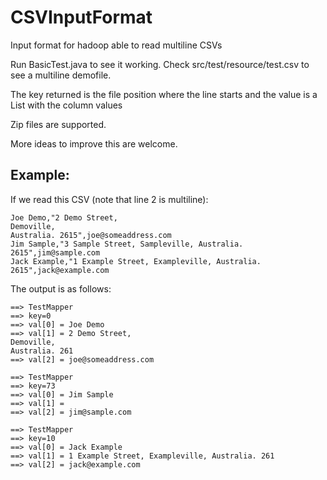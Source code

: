 CSVInputFormat
==============

Input format for hadoop able to read multiline CSVs

Run BasicTest.java to see it working. Check src/test/resource/test.csv to see a multiline demofile.

The key returned is the file position where the line starts and the value is a List with the column values

Zip files are supported.

More ideas to improve this are welcome.

Example:
--------------------------------------------------------------------------------
If we read this CSV (note that line 2 is multiline):

	Joe Demo,"2 Demo Street,
	Demoville,
	Australia. 2615",joe@someaddress.com
	Jim Sample,"3 Sample Street, Sampleville, Australia. 2615",jim@sample.com
	Jack Example,"1 Example Street, Exampleville, Australia.
	2615",jack@example.com


The output is as follows:

	==> TestMapper
	==> key=0
	==> val[0] = Joe Demo
	==> val[1] = 2 Demo Street, 
	Demoville, 
	Australia. 261
	==> val[2] = joe@someaddress.com
	
	==> TestMapper
	==> key=73
	==> val[0] = Jim Sample
	==> val[1] = 
	==> val[2] = jim@sample.com

	==> TestMapper
	==> key=10
	==> val[0] = Jack Example
	==> val[1] = 1 Example Street, Exampleville, Australia. 261
	==> val[2] = jack@example.com